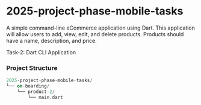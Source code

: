 # 2025-project-phase-mobile-tasks
A simple command-line eCommerce application using Dart. This application will allow users to add, view, edit, and delete products. Products should have a name, description, and price.

Task-2: Dart CLI Application
### Project Structure
```dart
2025-project-phase-mobile-tasks/
└── on-boarding/
    └── product-2/
        └── main.dart
```